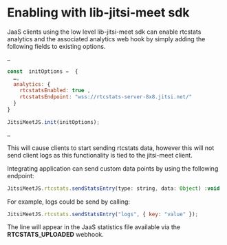 # Enabling with lib-jitsi-meet sdk

JaaS clients using the low level lib-jitsi-meet sdk can enable rtcstats analytics and the associated analytics web hook by simply adding the following fields to existing options.

```javascript
…

const  initOptions =  {  
  …,  
  analytics: {  
    rtcstatsEnabled: true ,  
    rtcstatsEndpoint: "wss://rtcstats-server-8x8.jitsi.net/"  
  }  
}

JitsiMeetJS.init(initOptions);

…

```

This will cause clients to start sending rtcstats data, however this will not send client logs as this functionality is tied to the jitsi-meet client.  

Integrating application can send custom data points by using the following endpoint:

```javascript
JitsiMeetJS.rtcstats.sendStatsEntry(type: string, data: Object) :void

```

For example, logs could be send by calling:

```javascript
JitsiMeetJS.rtcstats.sendStatsEntry("logs", { key: "value" });

```

The line will appear in the JaaS statistics file available via the **RTCSTATS_UPLOADED** webhook.
